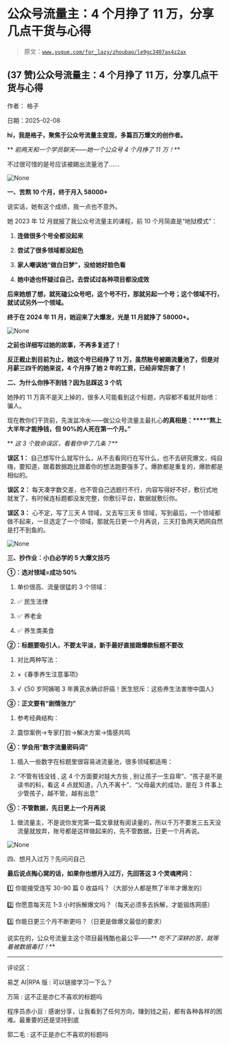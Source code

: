 # 公众号流量主：4 个月挣了 11 万，分享几点干货与心得

> 原文：[`www.yuque.com/for_lazy/zhoubao/le9gc3407ax4z2ax`](https://www.yuque.com/for_lazy/zhoubao/le9gc3407ax4z2ax)

## (37 赞)公众号流量主：4 个月挣了 11 万，分享几点干货与心得

作者： 格子

日期：2025-02-08

**hi，我是格子，聚焦于公众号流量主变现，多篇百万爆文的创作者。**

** *前两天和一个学员聊天——她一个公众号 4 个月挣了 11 万！***

不过很可惜的是号应该被踢出流量池了……

![](img/337db307db8b59e49ddfdb2fae5706b1.png "None")

**一、苦熬 10 个月，终于月入 58000+**

说实话，她有这个成绩，我一点也不意外。

她 2023 年 12 月就报了我公众号流量主的课程，前 10 个月简直是“地狱模式”：

1.  **连做很多个号全都没起来**

2.  **尝试了很多领域都没起色**

3.  **家人嘲讽她“做白日梦”，没给她好脸色看**

4.  **她中途也怀疑过自己，去尝试过各种项目都没成效**

**后来她想了想，就死磕公众号吧，这个号不行，那就另起一个号；这个领域不行，就试试另外一个领域。**

**终于在 2024 年 11 月，她迎来了大爆发，光是 11 月就挣了 58000+。**

![](img/5c8fc25352ac250eb5efec084ad5361c.png "None")

**之前也详细写过她的故事，不再多复述了！**

**反正截止到目前为止，她这个号已经挣了 11 万，虽然账号被踢流量池了，但是对月薪三四千的她来说，4 个月挣了她 2 年的工资，已经非常厉害了！**

**二、为什么你挣不到钱？因为总踩这 3 个坑**

她挣的 11 万真不是天上掉的，很多人可能看到这个标题，内容都不看就开始喷：骗人。

现在教你们干货前，先泼盆冷水——做公众号流量主最扎心**的真相是：****“熬上大半年才能挣钱，但 90%的人死在第一个月。”**

** *这 3 个致命误区，看看你中了几条？***

**误区 1：** 自己想写什么就写什么，从不去看同行在写什么，也不去研究爆文，纯自嗨，要知道，跟着数据跑比跟着你的想法跑要强多了。爆款都是重复的，爆款都是相似的。

**误区 2：** 每天凑字数交差，也不管自己选题行不行，内容写得好不好，敷衍式地就发了，有时候连标题都没发完整，你敷衍平台，数据就敷衍你。

**误区 3：** 心不定，写了三天 A 领域，又去写三天 B 领域，写到最后，一个领域都做不起来，一旦选定了一个领域，那就先日更一个月再说，三天打鱼两天晒网自然是打不到鱼的。

![](img/f1e92b7d3e45cd83e44e54255ac39036.png "None")

**三、抄作业：小白必学的 5 大爆文技巧**

**①：选对领域=成功 50%**

1.  单价很高、流量很猛的 3 个领域：

2.  ✅ 民生法律

3.  ✅ 养老金

4.  ✅ 养生类美食

**②：标题要吸引人，不要太平淡，新手最好直接跟爆款标题不要改**

1.  对比两种写法：

2.  ×《春季养生注意事项》

3.  √《50 岁阿姨喝 3 年黄芪水确诊肝癌！医生怒斥：这些养生法害惨中国人》

**③：正文要有“剧情张力”**

1.  参考经典结构：

2.  震惊案例→专家打脸→解决方案→情感共鸣

**④：学会用“数字流量密码词”**

1.  插入一些数字在标题里很容易进流量池，很多领域都适用：

2.  “不管有钱没钱 , 这 4 个方面要对娃大方些 , 别让孩子一生自卑”、“孩子是不是读书的料，看这 4 点就知道，八九不离十”、“父母最大的成功，是在 3 件事上少管孩子，越不管，越有出息”

**⑤：不管数据，先日更上一个月再说**

1.  做流量主，不是说你发完第一篇文章就有阅读量的，所以千万不要发三五天没流量就放弃，账号都是这样做起来的，先不管数据，日更一个月再说。

![](img/6964ea72d0b0773b5d24457fc5cc8883.png "None")

四、想月入过万？先问问自己

**最后说点掏心窝的话，如果你也想月入过万，先回答这 3 个灵魂拷问：**

1️⃣ 你能接受连写 30-90 篇 0 收益吗？（大部分人都是熬了半年才爆发的）

2️⃣ 你愿意每天花 1-3 小时拆解爆文吗？（每天必须多去拆解，才能锻炼网感）

3️⃣ 你能日更三个月不断更吗？（日更是做爆文最低的要求）

说实在的，公众号流量主这个项目最残酷也最公平——** *吃不了深耕的苦，就等着被数据毒打！***

* * *

评论区：

易芝 AI|RPA 版 : 可以链接学习一下么？

万简 : 这不正是亦仁不喜欢的标题吗

程序员赤小豆 : 感谢分享，让我看到了任何方向，赚到钱之前，都有各种各样的困难。最重要的还是坚持到底

郭二毛 : 这不正是亦仁不喜欢的标题吗
